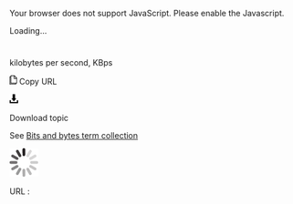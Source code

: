 Your browser does not support JavaScript. Please enable the Javascript.

Loading...

# 

kilobytes per second, KBps

![Copy URL](kilobytes-per-second_files/Copy.png)
Copy URL

![Download](kilobytes-per-second_files/Download.png)

Download topic

See [Bits and bytes term collection](https://worldready.cloudapp.net/Styleguide/Read?id=2700&topicid=26920)

![In progress](kilobytes-per-second_files/activity-large.gif)

URL :
